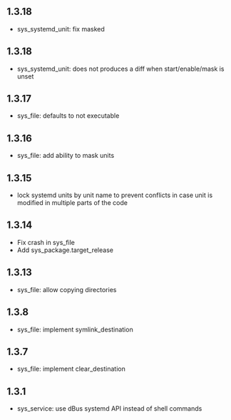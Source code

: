 ## 1.3.18

* sys_systemd_unit: fix masked

## 1.3.18

* sys_systemd_unit: does not produces a diff when start/enable/mask is unset

## 1.3.17

* sys_file: defaults to not executable

## 1.3.16

* sys_file: add ability to mask units

## 1.3.15

* lock systemd units by unit name to prevent conflicts in case unit is modified in multiple parts of the code

## 1.3.14

* Fix crash in sys_file
* Add sys_package.target_release

## 1.3.13

* sys_file: allow copying directories

## 1.3.8

* sys_file: implement symlink_destination

## 1.3.7

* sys_file: implement clear_destination

## 1.3.1

* sys_service: use dBus systemd API instead of shell commands
